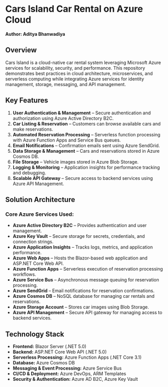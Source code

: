 # Cars Island Car Rental on Azure Cloud

**Author: Aditya Bhanwadiya**

## Overview

Cars Island is a cloud-native car rental system leveraging Microsoft Azure services for scalability, security, and performance. This repository demonstrates best practices in cloud architecture, microservices, and serverless computing while integrating Azure services for identity management, storage, messaging, and API management.

## Key Features

1. **User Authentication & Management** – Secure authentication and authorization using Azure Active Directory B2C.
2. **Car Listing & Reservation** – Customers can browse available cars and make reservations.
3. **Automated Reservation Processing** – Serverless function processing with Azure Function Apps and Service Bus queues.
4. **Email Notifications** – Confirmation emails sent using Azure SendGrid.
5. **Data Storage & Management** – Cars and reservations stored in Azure Cosmos DB.
6. **File Storage** – Vehicle images stored in Azure Blob Storage.
7. **Logging & Monitoring** – Application insights for performance tracking and debugging.
8. **Scalable API Gateway** – Secure access to backend services using Azure API Management.

## Solution Architecture

### **Core Azure Services Used:**

- **Azure Active Directory B2C** – Provides authentication and user management.
- **Azure Key Vault** – Secure storage for secrets, credentials, and connection strings.
- **Azure Application Insights** – Tracks logs, metrics, and application performance.
- **Azure Web Apps** – Hosts the Blazor-based web application and ASP.NET Core Web API.
- **Azure Function Apps** – Serverless execution of reservation processing workflows.
- **Azure Service Bus** – Asynchronous message queuing for reservation processing.
- **Azure SendGrid** – Email notifications for reservation confirmations.
- **Azure Cosmos DB** – NoSQL database for managing car rentals and reservations.
- **Azure Storage Account** – Stores car images using Blob Storage.
- **Azure API Management** – Secure API gateway for managing access to backend services.

## Technology Stack

- **Frontend:** Blazor Server (.NET 5.0)
- **Backend:** ASP.NET Core Web API (.NET 5.0)
- **Serverless Processing:** Azure Function Apps (.NET Core 3.1)
- **Database:** Azure Cosmos DB
- **Messaging & Event Processing:** Azure Service Bus
- **CI/CD & Deployment:** Azure DevOps, ARM Templates
- **Security & Authentication:** Azure AD B2C, Azure Key Vault